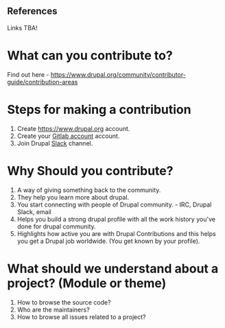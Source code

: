 ## References

Links TBA!


# What can you contribute to?

Find out here - https://www.drupal.org/community/contributor-guide/contribution-areas

# Steps for making a contribution

1. Create https://www.drupal.org account.
2. Create your [Gitlab account](https://about.gitlab.com/) account.
3. Join Drupal [Slack](https://www.drupal.org/community/contributor-guide/reference-information/talk/tools/slack) channel.

# Why Should you contribute?

1. A way of giving something back to the community.
2. They help you learn more about drupal.
3. You start connecting with people of Drupal community. - IRC, Drupal Slack, email
4. Helps you build a strong drupal profile with all the work history you've done for drupal community.
5. Highlights how active you are with Drupal Contributions and this helps you get a Drupal job worldwide. (You get known by your profile).

# What should we understand about a project? (Module or theme)

1. How to browse the source code?
2. Who are the maintainers?
3. How to browse all issues related to a project?